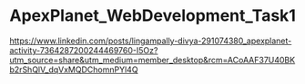 # ApexPlanet_WebDevelopment_Task1
https://www.linkedin.com/posts/lingampally-divya-291074380_apexplanet-activity-7364287200244469760-I5Oz?utm_source=share&utm_medium=member_desktop&rcm=ACoAAF37U40BKb2rShQlV_dqVxMQDChomnPYl4Q
